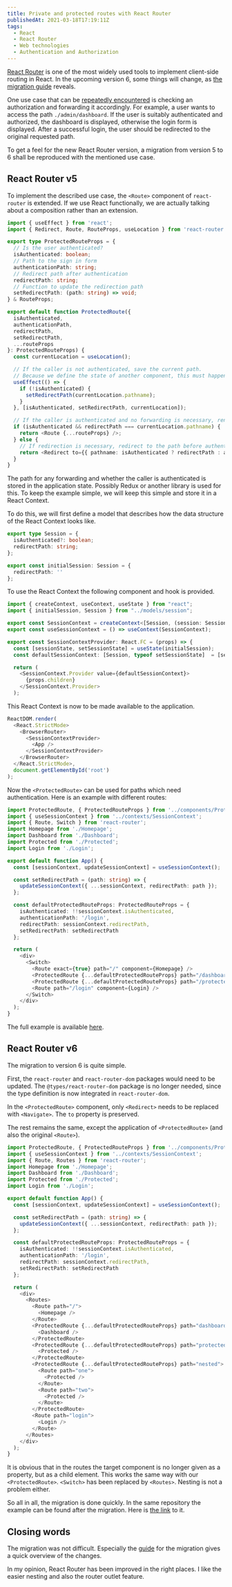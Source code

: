 ```yaml
---
title: Private and protected routes with React Router
publishedAt: 2021-03-18T17:19:11Z
tags:
  - React
  - React Router
  - Web technologies
  - Authentication and Authorization
---
```


[React Router](https://reactrouter.com/) is one of the most widely used tools to implement client-side routing in React. In the upcoming version 6, some things will change, as [the migration guide](https://github.com/ReactTraining/react-router/blob/dev/docs/advanced-guides/migrating-5-to-6.md) reveals.

One use case that can be [repeatedly encountered](https://stackoverflow.com/questions/47747754/how-to-rewrite-the-protected-private-route-using-typescript-and-react-router-4-a) is checking an authorization and forwarding it accordingly. For example, a user wants to access the path `./admin/dashboard`. If the user is suitably authenticated and authorized, the dashboard is displayed, otherwise the login form is displayed. After a successful login, the user should be redirected to the original requested path.

To get a feel for the new React Router version, a migration from version 5 to 6 shall be reproduced with the mentioned use case.

## React Router v5

To implement the described use case, the `<Route>` component of `react-router` is extended. If we use React functionally, we are actually talking about a composition rather than an extension.

```typescript
import { useEffect } from 'react';
import { Redirect, Route, RouteProps, useLocation } from 'react-router';

export type ProtectedRouteProps = {
  // Is the user authenticated?
  isAuthenticated: boolean;
  // Path to the sign in form
  authenticationPath: string;
  // Redirect path after authentication
  redirectPath: string;
  // Function to update the redirection path
  setRedirectPath: (path: string) => void;
} & RouteProps;

export default function ProtectedRoute({
  isAuthenticated,
  authenticationPath,
  redirectPath,
  setRedirectPath,
  ...routeProps
}: ProtectedRouteProps) {
  const currentLocation = useLocation();

  // If the caller is not authenticated, save the current path.
  // Because we define the state of another component, this must happen in an effect.
  useEffect(() => {
    if (!isAuthenticated) {
      setRedirectPath(currentLocation.pathname);
    }
  }, [isAuthenticated, setRedirectPath, currentLocation]);

  // If the caller is authenticated and no forwarding is necessary, render the requested route.
  if (isAuthenticated && redirectPath === currentLocation.pathname) {
    return <Route {...routeProps} />;
  } else {
    // If redirection is necessary, redirect to the path before authentication or to the login form, as appropriate.
    return <Redirect to={{ pathname: isAuthenticated ? redirectPath : authenticationPath }} />;
  }
}
```

The path for any forwarding and whether the caller is authenticated is stored in the application state. Possibly Redux or another library is used for this. To keep the example simple, we will keep this simple and store it in a React Context.

To do this, we will first define a model that describes how the data structure of the React Context looks like.

```typescript
export type Session = {
  isAuthenticated?: boolean;
  redirectPath: string;
};

export const initialSession: Session = {
  redirectPath: ''
};
```

To use the React Context the following component and hook is provided.

```typescript
import { createContext, useContext, useState } from "react";
import { initialSession, Session } from "../models/session";

export const SessionContext = createContext<[Session, (session: Session) => void]>([initialSession, () => {}]);
export const useSessionContext = () => useContext(SessionContext);

export const SessionContextProvider: React.FC = (props) => {
  const [sessionState, setSessionState] = useState(initialSession);
  const defaultSessionContext: [Session, typeof setSessionState]  = [sessionState, setSessionState];

  return (
    <SessionContext.Provider value={defaultSessionContext}>
      {props.children}
    </SessionContext.Provider>
  );
```

This React Context is now to be made available to the application.

```typescript
ReactDOM.render(
  <React.StrictMode>
    <BrowserRouter>
      <SessionContextProvider>
        <App />
      </SessionContextProvider>
    </BrowserRouter>
  </React.StrictMode>,
  document.getElementById('root')
);
```

Now the `<ProtectedRoute>` can be used for paths which need authentication. Here is an example with different routes:

```typescript
import ProtectedRoute, { ProtectedRouteProps } from '../components/ProtectedRoute';
import { useSessionContext } from '../contexts/SessionContext';
import { Route, Switch } from 'react-router';
import Homepage from './Homepage';
import Dashboard from './Dashboard';
import Protected from './Protected';
import Login from './Login';

export default function App() {
  const [sessionContext, updateSessionContext] = useSessionContext();

  const setRedirectPath = (path: string) => {
    updateSessionContext({ ...sessionContext, redirectPath: path });
  };

  const defaultProtectedRouteProps: ProtectedRouteProps = {
    isAuthenticated: !!sessionContext.isAuthenticated,
    authenticationPath: '/login',
    redirectPath: sessionContext.redirectPath,
    setRedirectPath: setRedirectPath
  };

  return (
    <div>
      <Switch>
        <Route exact={true} path="/" component={Homepage} />
        <ProtectedRoute {...defaultProtectedRouteProps} path="/dashboard" component={Dashboard} />
        <ProtectedRoute {...defaultProtectedRouteProps} path="/protected" component={Protected} />
        <Route path="/login" component={Login} />
      </Switch>
    </div>
  );
}
```

The full example is available [here](https://github.com/openscript/react-router-private-protected-routes/tree/react-router-5).

## React Router v6

The migration to version 6 is quite simple.

First, the `react-router` and `react-router-dom` packages would need to be updated. The `@types/react-router-dom` package is no longer needed, since the type definition is now integrated in `react-router-dom`.

In the `<ProtectedRoute>` component, only `<Redirect>` needs to be replaced with `<Navigate>`. The `to` property is preserved.

The rest remains the same, except the application of `<ProtectedRoute>` (and also the original `<Route>`).

```typescript
import ProtectedRoute, { ProtectedRouteProps } from '../components/ProtectedRoute';
import { useSessionContext } from '../contexts/SessionContext';
import { Route, Routes } from 'react-router';
import Homepage from './Homepage';
import Dashboard from './Dashboard';
import Protected from './Protected';
import Login from './Login';

export default function App() {
  const [sessionContext, updateSessionContext] = useSessionContext();

  const setRedirectPath = (path: string) => {
    updateSessionContext({ ...sessionContext, redirectPath: path });
  };

  const defaultProtectedRouteProps: ProtectedRouteProps = {
    isAuthenticated: !!sessionContext.isAuthenticated,
    authenticationPath: '/login',
    redirectPath: sessionContext.redirectPath,
    setRedirectPath: setRedirectPath
  };

  return (
    <div>
      <Routes>
        <Route path="/">
          <Homepage />
        </Route>
        <ProtectedRoute {...defaultProtectedRouteProps} path="dashboard">
          <Dashboard />
        </ProtectedRoute>
        <ProtectedRoute {...defaultProtectedRouteProps} path="protected">
          <Protected />
        </ProtectedRoute>
        <ProtectedRoute {...defaultProtectedRouteProps} path="nested">
          <Route path="one">
            <Protected />
          </Route>
          <Route path="two">
            <Protected />
          </Route>
        </ProtectedRoute>
        <Route path="login">
          <Login />
        </Route>
      </Routes>
    </div>
  );
}
```

It is obvious that in the routes the target component is no longer given as a property, but as a child element. This works the same way with our `<ProtectedRoute>`. `<Switch>` has been replaced by `<Routes>`. Nesting is not a problem either.

So all in all, the migration is done quickly. In the same repository the example can be found after the migration. Here is [the link](https://github.com/openscript/react-router-private-protected-routes/tree/react-router-6) to it.

## Closing words

The migration was not difficult. Especially the [guide](https://github.com/ReactTraining/react-router/blob/dev/docs/advanced-guides/migrating-5-to-6.md) for the migration gives a quick overview of the changes.

In my opinion, React Router has been improved in the right places. I like the easier nesting and also the router outlet feature.
